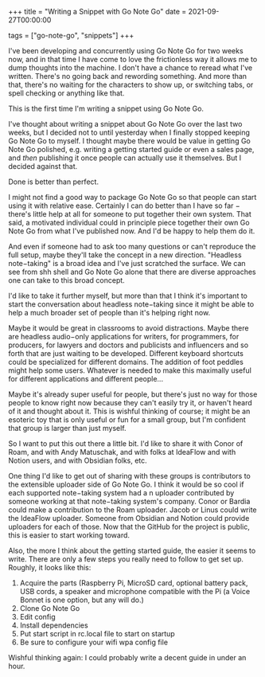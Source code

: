 +++
title = "Writing a Snippet with Go Note Go"
date = 2021-09-27T00:00:00

tags = ["go-note-go", "snippets"]
+++

I've been developing and concurrently using Go Note Go for two weeks now, and in that time I have come to love the frictionless way it allows me to dump thoughts into the machine. I don't have a chance to reread what I've written. There's no going back and rewording something. And more than that, there's no waiting for the characters to show up, or switching tabs, or spell checking or anything like that.

This is the first time I'm writing a snippet using Go Note Go.

I've thought about writing a snippet about Go Note Go over the last two weeks, but I decided not to until yesterday when I finally stopped keeping Go Note Go to myself.
I thought maybe there would be value in getting Go Note Go polished, e.g. writing a getting started guide or even a sales page, and _then_ publishing it once people can actually use it themselves.
But I decided against that.

Done is better than perfect.

I might not find a good way to package Go Note Go so that people can start using it with relative ease.
Certainly I can do better than I have so far − there's little help at all for someone to put together their own system.
That said, a motivated individual could in principle piece together their own Go Note Go from what I've published now.
And I'd be happy to help them do it.

And even if someone had to ask too many questions or can't reproduce the full setup, maybe they'll take the concept in a new direction.
"Headless note−taking" is a broad idea and I've just scratched the surface.
We can see from shh shell and Go Note Go alone that there are diverse approaches one can take to this broad concept.

I'd like to take it further myself, but more than that I think it's important to start the conversation about headless note−taking since it might be able to help a much broader set of people than it's helping right now.

Maybe it would be great in classrooms to avoid distractions.
Maybe there are headless audio−only applications for writers, for programmers, for producers, for lawyers and doctors and publicists and influencers and so forth that are just waiting to be developed.
Different keyboard shortcuts could be specialized for different domains. The addition of foot peddles might help some users. Whatever is needed to make this maximally useful for different applications and different people...

Maybe it's already super useful for people, but there's just no way for those people to know right now because they can't easily try it, or haven't heard of it and thought about it. This is wishful thinking of course; it might be an esoteric toy that is only useful or fun for a small group, but I'm confident that group is larger than just myself.

So I want to put this out there a little bit. I'd like to share it with Conor of Roam, and with Andy Matuschak, and with folks at IdeaFlow and with Notion users, and with Obsidian folks, etc.

One thing I'd like to get out of sharing with these groups is contributors to the extensible uploader side of Go Note Go.
I think it would be so cool if each supported note−taking system had a n uploader contributed by someone working at that note−taking system's company. Conor or Bardia could make a contribution to the Roam uploader. Jacob or Linus could write the IdeaFlow uploader. Someone from Obsidian and Notion could provide uploaders for each of those. Now that the GitHub for the project is public, this is easier to start working toward.

Also, the more I think about the getting started guide, the easier it seems to write. There are only a few steps you really need to follow to get set up. Roughly, it looks like this:

1. Acquire the parts (Raspberry Pi, MicroSD card, optional battery pack, USB cords, a speaker and microphone compatible with the Pi (a Voice Bonnet is one option, but any will do.)
2. Clone Go Note Go
3. Edit config
4. Install dependencies
5. Put start script in rc.local file to start on startup
6. Be sure to configure your wifi wpa config file

Wishful thinking again: I could probably write a decent guide in under an hour.

